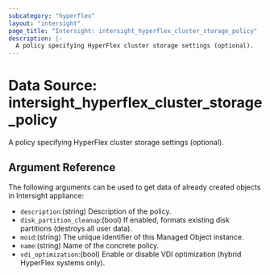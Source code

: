 ```yaml
---
subcategory: "hyperflex"
layout: "intersight"
page_title: "Intersight: intersight_hyperflex_cluster_storage_policy"
description: |-
  A policy specifying HyperFlex cluster storage settings (optional).
---
```


# Data Source: intersight_hyperflex_cluster_storage_policy
A policy specifying HyperFlex cluster storage settings (optional).
## Argument Reference
The following arguments can be used to get data of already created objects in Intersight appliance:
* `description`:(string) Description of the policy. 
* `disk_partition_cleanup`:(bool) If enabled, formats existing disk partitions (destroys all user data). 
* `moid`:(string) The unique identifier of this Managed Object instance. 
* `name`:(string) Name of the concrete policy. 
* `vdi_optimization`:(bool) Enable or disable VDI optimization (hybrid HyperFlex systems only). 
